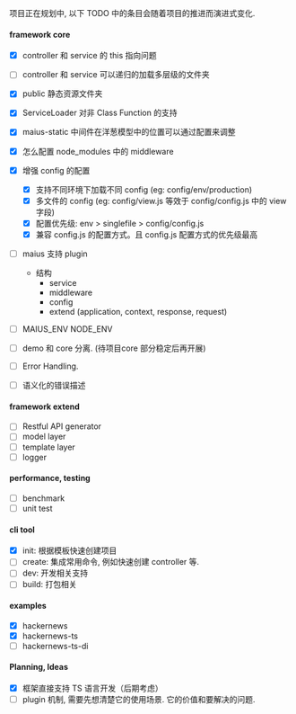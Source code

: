 

项目正在规划中, 以下 TODO 中的条目会随着项目的推进而演进式变化.

#### framework core

- [x] controller 和 service 的 this 指向问题
- [ ] controller 和 service 可以递归的加载多层级的文件夹
- [x] public 静态资源文件夹
- [x] ServiceLoader 对非 Class Function 的支持
- [x] maius-static 中间件在洋葱模型中的位置可以通过配置来调整
- [x] 怎么配置 node_modules 中的 middleware
- [x] 增强 config 的配置
  - [x] 支持不同环境下加载不同 config (eg: config/env/production)
  - [x] 多文件的 config (eg: config/view.js 等效于 config/config.js 中的 view 字段)
  - [x] 配置优先级: env > singlefile > config/config.js
  - [x] 兼容 config.js 的配置方式。且 config.js 配置方式的优先级最高
- [ ] maius 支持 plugin
    - 结构
        - service
        - middleware
        - config
        - extend (application, context, response, request)
- [ ] MAIUS_ENV NODE_ENV


- [ ] demo 和 core 分离. (待项目core 部分稳定后再开展)
- [ ] Error Handling.
- [ ] 语义化的错误描述

#### framework extend

- [ ] Restful API generator
- [ ] model layer
- [ ] template layer
- [ ] logger

#### performance, testing

- [ ] benchmark
- [ ] unit test

#### cli tool

- [x] init: 根据模板快速创建项目
- [ ] create: 集成常用命令, 例如快速创建 controller 等.
- [ ] dev: 开发相关支持
- [ ] build: 打包相关

#### examples

- [x] hackernews
- [x] hackernews-ts
- [ ] hackernews-ts-di

#### Planning, Ideas

- [x] 框架直接支持 TS 语言开发（后期考虑）
- [ ] plugin 机制, 需要先想清楚它的使用场景. 它的价值和要解决的问题.
